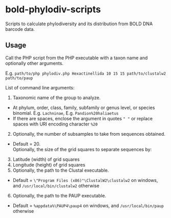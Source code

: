 # bold-phylodiv-scripts
Scripts to calculate phylodiversity and its distribution from BOLD DNA barcode data.

## Usage
Call the PHP script from the PHP executable with a taxon name and optionally other arguments.

E.g. `path/to/php phylodiv.php Hexactinellida 10 15 15 path/to/clustalw2 path/to/paup`

List of command line arguments:
1. Taxonomic name of the group to analyze.
  * At phylum, order, class, family, subfamily or genus level, or species binomial. E.g. `Lachninae`, E.g. `Pandion%20haliaetus`
  * If there are spaces, enclose the argument in quotes `" "` or replace spaces with URI encoding character `%20`
2. Optionally, the number of subsamples to take from sequences obtained. 
  * Default = 20.  
Optionally, the size of the grid squares to separate sequences by:
3. Latitude (width) of grid squares
4. Longitude (height) of grid squares
5. Optionally, the path to the Clustal executable.
  * Default = `\"Program Files (x86)"\ClustalW2\clustalw2` on windows, and `/usr/local/bin/clustalw2` otherwise
6. Optionally, the path to the PAUP executable.
  * Default = `%appdata%\PAUP4\paup4` on windows, and `/usr/local/bin/paup` otherwise

